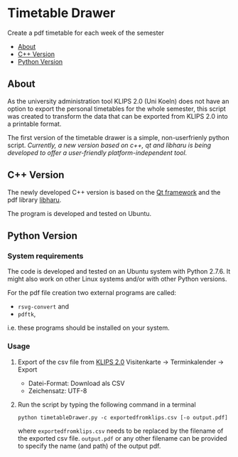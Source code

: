 # Timetable Drawer
Create a pdf timetable for each week of the semester

- [About](#about)
- [C++ Version](#c-version)
- [Python Version](#python-version)

## About

As the university administration tool KLIPS 2.0 (Uni Koeln) does not have
an option to export the personal timetables for the whole semester,
this script was created to transform the data that can be exported from
KLIPS 2.0 into a printable format.

The first version of the timetable drawer is a simple, non-userfrienly python script.
*Currently, a new version based on c++, qt and libharu is being developed to offer a user-friendly platform-independent tool.*

## C++ Version
The newly developed C++ version is based on the [Qt framework](https://www.qt.io/) and the pdf library [libharu](http://libharu.org/).

The program is developed and tested on Ubuntu.

## Python Version
### System requirements
The code is developed and tested on an Ubuntu system with Python 2.7.6.
It might also work on other Linux systems and/or with other Python versions.

For the pdf file creation two external programs are called:
- `rsvg-convert` and
- `pdftk`,

i.e. these programs should be installed on your system.

### Usage
1. Export of the csv file from [KLIPS 2.0](https://klips2.uni-koeln.de/co/webnav.ini)
   Visitenkarte -> Terminkalender -> Export
   - Datei-Format: Download als CSV
   - Zeichensatz:  UTF-8
2. Run the script by typing the following command in a terminal

   ```
   python timetableDrawer.py -c exportedfromklips.csv [-o output.pdf]
   ```
   
   where `exportedfromklips.csv` needs to be replaced by the filename of the exported csv file.
   `output.pdf` or any other filename can be provided to specify the name (and path) of the output pdf.

